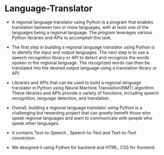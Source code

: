 # Language-Translator

* A regional language translator using Python is a program that enables translation between two or more languages, with at least one of the languages being a regional language. The program leverages various Python libraries and APIs to accomplish this task.

* The first step in building a regional language translator using Python is to identify the input and output languages. The next step is to use a speech recognition library or API to detect and recognize the words spoken in the regional language. The recognized words can then be translated into the desired output language using a translation library or API.

* Libraries and APIs that can be used to build a regional language translator in Python using Neural Machine Translation(NMT) algorithm. These libraries and APIs provide a variety of functions, including speech recognition, language detection, and translation.

* Overall, building a regional language translator using Python is a challenging but rewarding project that can greatly benefit those who speak regional languages and want to communicate with people who speak other languages.

* It contains Text-to-Speech , Speech-to-Text and Text-to-Text conversion.

* We designed it using Python for backend and HTML, CSS for frontend.
